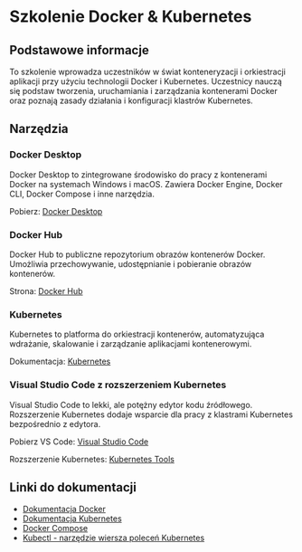 # Szkolenie Docker & Kubernetes

## Podstawowe informacje

To szkolenie wprowadza uczestników w świat konteneryzacji i orkiestracji aplikacji przy użyciu technologii Docker i Kubernetes. Uczestnicy nauczą się podstaw tworzenia, uruchamiania i zarządzania kontenerami Docker oraz poznają zasady działania i konfiguracji klastrów Kubernetes.

## Narzędzia

### Docker Desktop
Docker Desktop to zintegrowane środowisko do pracy z kontenerami Docker na systemach Windows i macOS. Zawiera Docker Engine, Docker CLI, Docker Compose i inne narzędzia.

Pobierz: [Docker Desktop](https://www.docker.com/products/docker-desktop)

### Docker Hub
Docker Hub to publiczne repozytorium obrazów kontenerów Docker. Umożliwia przechowywanie, udostępnianie i pobieranie obrazów kontenerów.

Strona: [Docker Hub](https://hub.docker.com/)

### Kubernetes
Kubernetes to platforma do orkiestracji kontenerów, automatyzująca wdrażanie, skalowanie i zarządzanie aplikacjami kontenerowymi.

Dokumentacja: [Kubernetes](https://kubernetes.io/docs/home/)

### Visual Studio Code z rozszerzeniem Kubernetes
Visual Studio Code to lekki, ale potężny edytor kodu źródłowego. Rozszerzenie Kubernetes dodaje wsparcie dla pracy z klastrami Kubernetes bezpośrednio z edytora.

Pobierz VS Code: [Visual Studio Code](https://code.visualstudio.com/)

Rozszerzenie Kubernetes: [Kubernetes Tools](https://marketplace.visualstudio.com/items?itemName=ms-kubernetes-tools.vscode-kubernetes-tools)

## Linki do dokumentacji

- [Dokumentacja Docker](https://docs.docker.com/)
- [Dokumentacja Kubernetes](https://kubernetes.io/docs/)
- [Docker Compose](https://docs.docker.com/compose/)
- [Kubectl - narzędzie wiersza poleceń Kubernetes](https://kubernetes.io/docs/reference/kubectl/)



